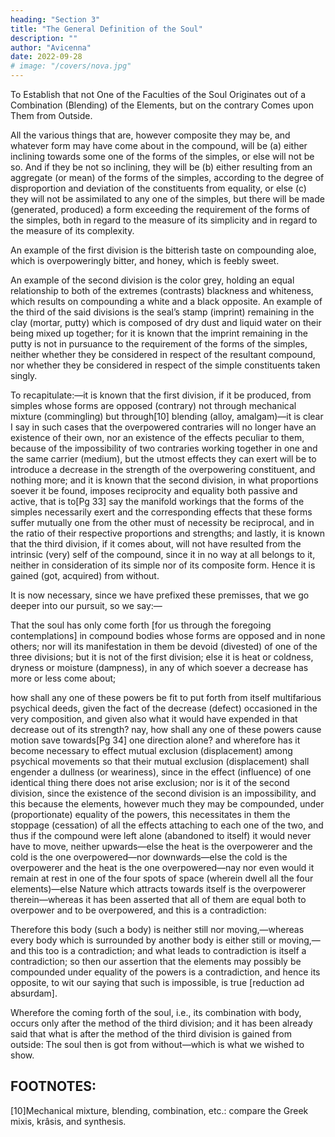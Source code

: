 ```yaml
---
heading: "Section 3"
title: "The General Definition of the Soul"
description: ""
author: "Avicenna"
date: 2022-09-28
# image: "/covers/nova.jpg"
---
```



To Establish that not One of the Faculties of the Soul Originates out of a Combination (Blending) of the Elements, but on the contrary Comes upon Them from Outside.

All the various things that are, however composite they may be, and whatever form may have come about in the compound, will be (a) either inclining towards some one of the forms of the simples, or else will not be so. And if they be not so inclining, they will be (b) either resulting from an aggregate (or mean) of the forms of the simples, according to the degree of disproportion and deviation of the constituents from equality, or else (c) they will not be assimilated to any one of the simples, but there will be made (generated, produced) a form exceeding the requirement of the forms of the simples, both in regard to the measure of its simplicity and in regard to the measure of its complexity. 

An example of the first division is the bitterish taste on compounding aloe, which is overpoweringly bitter, and honey, which is feebly sweet. 

An example of the second division is the color grey, holding an equal relationship to both of the extremes (contrasts) blackness and whiteness, which results on compounding a white and a black opposite. An example of the third of the said divisions is the seal’s stamp (imprint) remaining in the clay (mortar, putty) which is composed of dry dust and liquid water on their being mixed up together; for it is known that the imprint remaining in the putty is not in pursuance to the requirement of the forms of the simples, neither whether they be considered in respect of the resultant compound, nor whether they be considered in respect of the simple constituents taken singly.

To recapitulate:—it is known that the first division, if it be produced, from simples whose forms are opposed (contrary) not through mechanical mixture (commingling) but through[10] blending (alloy, amalgam)—it is clear I say in such cases that the overpowered contraries will no longer have an existence of their own, nor an existence of the effects peculiar to them, because of the impossibility of two contraries working together in one and the same carrier (medium), but the utmost effects they can exert will be to introduce a decrease in the strength of the overpowering constituent, and nothing more; and it is known that the second division, in what proportions soever it be found, imposes reciprocity and equality both passive and active, that is to[Pg 33] say the manifold workings that the forms of the simples necessarily exert and the corresponding effects that these forms suffer mutually one from the other must of necessity be reciprocal, and in the ratio of their respective proportions and strengths; and lastly, it is known that the third division, if it comes about, will not have resulted from the intrinsic (very) self of the compound, since it in no way at all belongs to it, neither in consideration of its simple nor of its composite form. Hence it is gained (got, acquired) from without.

It is now necessary, since we have prefixed these premisses, that we go deeper into our pursuit, so we say:—

That the soul has only come forth [for us through the foregoing contemplations] in compound bodies whose forms are opposed and in none others; nor will its manifestation in them be devoid (divested) of one of the three divisions; but it is not of the first division; else it is heat or coldness, dryness or moisture (dampness), in any of which soever a decrease has more or less come about; 

how shall any one of these powers be fit to put forth from itself multifarious psychical deeds, given the fact of the decrease (defect) occasioned in the very composition, and given also what it would have expended in that decrease out of its strength? nay, how shall any one of these powers cause motion save towards[Pg 34] one direction alone? and wherefore has it become necessary to effect mutual exclusion (displacement) among psychical movements so that their mutual exclusion (displacement) shall engender a dullness (or weariness), since in the effect (influence) of one identical thing there does not arise exclusion; nor is it of the second division, since the existence of the second division is an impossibility, and this because the elements, however much they may be compounded, under (proportionate) equality of the powers, this necessitates in them the stoppage (cessation) of all the effects attaching to each one of the two, and thus if the compound were left alone (abandoned to itself) it would never have to move, neither upwards—else the heat is the overpowerer and the cold is the one overpowered—nor downwards—else the cold is the overpowerer and the heat is the one overpowered—nay nor even would it remain at rest in one of the four spots of space (wherein dwell all the four elements)—else Nature which attracts towards itself is the overpowerer therein—whereas it has been asserted that all of them are equal both to overpower and to be overpowered, and this is a contradiction: 

Therefore this body (such a body) is neither still nor moving,—whereas every body which is surrounded by another body is either still or moving,—and this too is a contradiction; and what leads to contradiction is itself a contradiction; so then our assertion that the elements may possibly be compounded under equality of the powers is a contradiction, and hence its opposite, to wit our saying that such is impossible, is true [reduction ad absurdam]. 

Wherefore the coming forth of the soul, i.e., its combination with body, occurs only after the method of the third division; and it has been already said that what is after the method of the third division is gained from outside: The soul then is got from without—which is what we wished to show.


## FOOTNOTES:

[10]Mechanical mixture, blending, combination, etc.: compare the Greek mixis, krâsis, and synthesis.
